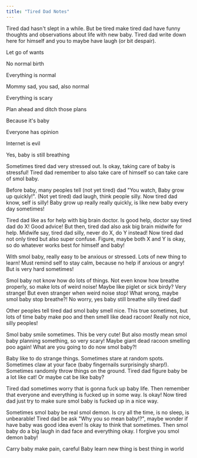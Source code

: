 ```yaml
---
title: "Tired Dad Notes"
---
```


Tired dad hasn't slept in a while. But be tired make tired dad have funny thoughts and observations about life with new baby. Tired dad write down here for himself and you to maybe have laugh (or bit despair).

Let go of wants

No normal birth

Everything is normal

Mommy sad, you sad, also normal

Everything is scary

Plan ahead and ditch those plans

Because it's baby

Everyone has opinion

Internet is evil

Yes, baby is still breathing 

Sometimes tired dad very stressed out. Is okay, taking care of baby is stressful! Tired dad remember to also take care of himself so can take care of smol baby. 

Before baby, many peoples tell (not yet tired) dad "You watch, Baby grow up quickly!". (Not yet tired) dad laugh, think people silly. Now tired dad know, self is silly! Baby grow up really really quickly, is like new baby every day sometimes!

Tired dad like as for help with big brain doctor. Is good help, doctor say tired dad do X! Good advice! But then, tired dad also ask big brain midwife for help. Midwife say, tired dad silly, never do X, do Y instead! Now tired dad not only tired but also super confuse. Figure, maybe both X and Y is okay, so do whatever works best for himself and baby!

With smol baby, really easy to be anxious or stressed. Lots of new thing to learn! Must remind self to stay calm, because no help if anxious or angry! But is very hard sometimes!

Smol baby not know how do lots of things. Not even know how breathe properly, so make lots of weird noise! Maybe like piglet or sick birdy? Very strange! But even stranger when weird noise stop! What wrong, maybe smol baby stop breathe?! No worry, yes baby still breathe silly tired dad!

Other peoples tell tired dad smol baby smell nice. This true sometimes, but lots of time baby make poo and then smell like dead racoon! Really not nice, silly peoples!  

Smol baby smile sometimes. This be very cute! But also mostly mean smol baby planning something, so very scary! Maybe giant dead racoon smelling poo again! What are you going to do now smol baby?!

Baby like to do strange things. Sometimes stare at random spots. Sometimes claw at your face (baby fingernails surprisingly sharp!). Sometimes randomly throw things on the ground. Tired dad figure baby be a lot like cat! Or maybe cat be like baby?

Tired dad sometimes worry that is gonna fuck up baby life. Then remember that everyone and everything is fucked up in some way. Is okay! Now tired dad just try to make sure smol baby is fucked up in a nice way.

Sometimes smol baby be real smol demon. Is cry all the time, is no sleep, is unbearable! Tired dad be ask "Why you so mean baby!?", maybe wonder if have baby was good idea even! Is okay to think that sometimes. Then smol baby do a big laugh in dad face and everything okay. I forgive you smol demon baby!

Carry baby make pain, careful
Baby learn new thing is best thing in world
